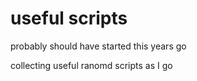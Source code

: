 # useful scripts

probably should have started this years go

collecting useful ranomd scripts as I go
